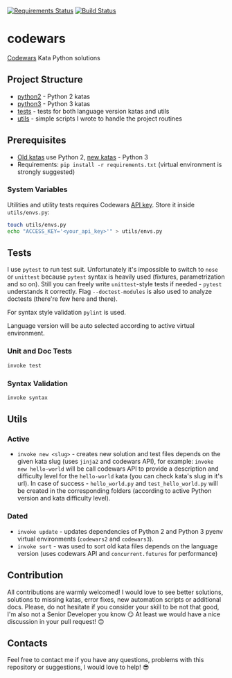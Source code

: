 [![Requirements Status](https://requires.io/github/lancelote/codewars/requirements.svg?branch=master)](https://requires.io/github/lancelote/codewars/requirements/?branch=master)
[![Build Status](https://travis-ci.org/lancelote/codewars.svg?branch=master)](https://travis-ci.org/lancelote/codewars)


# codewars

[Codewars](http://www.codewars.com/) Kata Python solutions

## Project Structure

- [python2](python2/) - Python 2 katas
- [python3](python3/) - Python 3 katas
- [tests](tests/) - tests for both language version katas and utils
- [utils](utils/) - simple scripts I wrote to handle the project routines

## Prerequisites

- [Old katas](python2/) use Python 2, [new katas](python3/) - Python 3
- Requirements: `pip install -r requirements.txt` (virtual environment is   strongly suggested)

### System Variables

Utilities and utility tests requires Codewars [API key](http://dev.codewars.com/#authentication). Store it inside `utils/envs.py`:

```bash
touch utils/envs.py
echo "ACCESS_KEY='<your_api_key>'" > utils/envs.py
```

## Tests

I use `pytest` to run test suit. Unfortunately it's impossible to switch to `nose` or `unittest` because `pytest` syntax is heavily used (fixtures, parametrization and so on). Still you can freely write `unittest`-style tests if needed - `pytest` understands it correctly. Flag `--doctest-modules` is also used to analyze doctests (there're few here and there).

For syntax style validation `pylint` is used.

Language version will be auto selected according to active virtual environment.

### Unit and Doc Tests

```bash
invoke test
```

### Syntax Validation

```bash
invoke syntax
```

## Utils

### Active

- `invoke new <slug>` - creates new solution and test files depends on the given   kata slug (uses `jinja2` and codewars API), for example: `invoke new hello-world` will be call codewars API to provide a description and difficulty level for the `hello-world` kata (you can check kata's slug in it's url). In case of success - `hello_world.py` and `test_hello_world.py` will be created in the corresponding folders (according to active Python version and kata difficulty level).

### Dated

- `invoke update` - updates dependencies of Python 2 and Python 3 pyenv virtual environments (`codewars2` and `codewars3`).
- `invoke sort` - was used to sort old kata files depends on the language version (uses codewars API and `concurrent.futures` for performance)

## Contribution

All contributions are warmly welcomed! I would love to see better solutions, solutions to missing katas, error fixes, new automation scripts or additional docs. Please, do not hesitate if you consider your skill to be not that good, I'm also not a Senior Developer you know :smirk: At least we would have a nice discussion in your pull request! :blush:

## Contacts

Feel free to contact me if you have any questions, problems with this repository or suggestions, I would love to help! :sunglasses:
